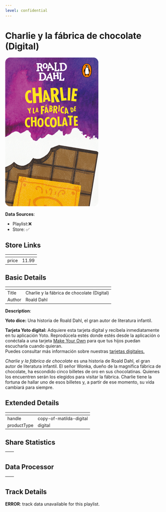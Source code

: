 ```yaml
---
level: confidential
---
```

# Charlie y la fábrica de chocolate (Digital)

![card_[87K1x].png](../../img/cards/card_[87K1x].png)

**Data Sources**: 

- Playlist:❌
- Store: ✅


## Store Links

| <!-- --> | <!-- --> |
| - | - |
| price | 11.99 |


## Basic Details

| <!-- --> | <!-- --> |
| - | - |
| Title | Charlie y la fábrica de chocolate (Digital) |
| Author | Roald Dahl |

**Description**:

**Yoto dice:** Una historia de Roald Dahl, el gran autor de literatura infantil.

**Tarjeta Yoto digital:** Adquiere esta tarjeta digital y recíbela inmediatamente en tu aplicación Yoto. Reprodúcela estés donde estés desde la aplicación o conéctala a una tarjeta [Make Your Own](https://admin.shopify.com/pages/myo) para que tus hijos puedan escucharla cuando quieran.  
Puedes consultar más información sobre nuestras [tarjetas digitales.](/blogs/yoto-journal/what-are-digital-yoto-cards)  
  
_Charlie y la fábrica de chocolate_ es una historia de Roald Dahl, el gran autor de literatura infantil. El señor Wonka, dueño de la magnífica fábrica de chocolate, ha escondido cinco billetes de oro en sus chocolatinas. Quienes los encuentren serán los elegidos para visitar la fábrica. Charlie tiene la fortuna de hallar uno de esos billetes y, a partir de ese momento, su vida cambiará para siempre.


## Extended Details

| <!-- --> | <!-- --> |
| - | - |
| handle | copy-of-matilda-digital |
| productType | digital |


## Share Statistics

| <!-- --> | <!-- --> |
| - | - |


## Data Processor

| <!-- --> | <!-- --> |
| - | - |


## Track Details

**ERROR**: track data unavailable for this playlist.
